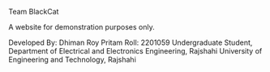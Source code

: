 Team BlackCat

A website for demonstration purposes only.

Developed By:
Dhiman Roy Pritam
Roll: 2201059
Undergraduate Student,
Department of Electrical and Electronics Engineering,
Rajshahi University of Engineering and Technology, Rajshahi
